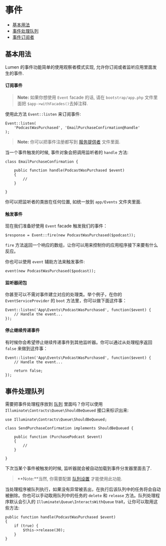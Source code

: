 # 事件

- [基本用法](#basic-usage)
- [事件处理队列](#queued-event-handlers)
- [事件订阅者](#event-subscribers)
 
<a name="basic-usage"></a>
## 基本用法

Lumen 的事件功能简单的使用观察者模式实现, 允许你订阅或者监听应用里面发生的事件. 

#### 订阅事件

> **Note:** 如果你想使用 `Event` facade 的话, 请在 `bootstrap/app.php` 文件里面把 `$app->withFacades()`去掉注释. 

使用此方法 `Event::listen` 来订阅事件: 

	Event::listen(
		'PodcastWasPurchased', 'EmailPurchaseConfirmation@handle'
	);

> **Note:** 你可以把事件注册都写到 [服务提供者](/docs/providers) 文件里面.

当一个事件触发的时候, 事件对象会把调用监听者的  `handle`  方法: 

	class EmailPurchaseConfirmation {

		public function handle(PodcastWasPurchased $event)
		{
			//
		}

	}

你可以把监听者的类放在任何位置, 如统一放到 `app/Events`  文件夹里面.

#### 触发事件

现在我们准备好使用 `Event` facade 触发我们的事件：

	$response = Event::fire(new PodcastWasPurchased($podcast));

`fire` 方法返回一个响应的数组，让你可以用来控制你的应用程序接下来要有什么反应。

你也可以使用 `event` 辅助方法来触发事件:

	event(new PodcastWasPurchased($podcast));

#### 监听器闭包

你甚至可以不需对事件建立对应的处理类。举个例子，在你的 `EventServiceProvider` 的 `boot` 方法里，你可以做下面这件事：

	Event::listen('App\Events\PodcastWasPurchased', function($event) {
		// Handle the event...
	});

#### 停止继续传递事件

有时候你会希望停止继续传递事件到其他监听器。你可以通过从处理程序返回 `false` 来做到这件事：

	Event::listen('App\Events\PodcastWasPurchased', function($event) {
		// Handle the event...

		return false;
	});

<a name="queued-event-handlers"></a>
## 事件处理队列

需要把事件处理程序放到 [队列](/docs/queues) 里面吗？你可以使用 `Illuminate\Contracts\Queue\ShouldBeQueued` 接口来标识出来: 

	use Illuminate\Contracts\Queue\ShouldBeQueued;

	class SendPurchaseConfirmation implements ShouldBeQueued {

		public function (PurchasePodcast $event)
		{
			//
		}

	}

下次当某个事件被触发的时候, 监听器就会被自动加载到事件分发器里面去了. 

> **Note:**当然, 你需要配置 [队列设置](/docs/queues) 才能使用此功能.

当处理程序被队列执行，如果没有异常被丢出，在执行后该队列中的任务将会自动被删除。你也可以手动取用队列中的任务的 `delete` 和 `release` 方法。队列处理程序默认会引入的 `Illuminate\Queue\InteractsWithQueue` trait，让你可以取用这些方法: 

	public function handle(PodcastWasPurchased $event)
	{
		if (true) {
			$this->release(30);
		}
	}
